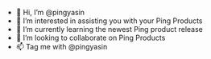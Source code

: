 - 👋 Hi, I’m @pingyasin
- 👀 I’m interested in assisting you with your Ping Products
- 🌱 I’m currently learning the newest Ping product release
- 💞️ I’m looking to collaborate on Ping Products
- 📫 Tag me with @pingyasin

<!---
pingyasin/pingyasin is a ✨ special ✨ repository because its `README.md` (this file) appears on your GitHub profile.
You can click the Preview link to take a look at your changes.
--->
